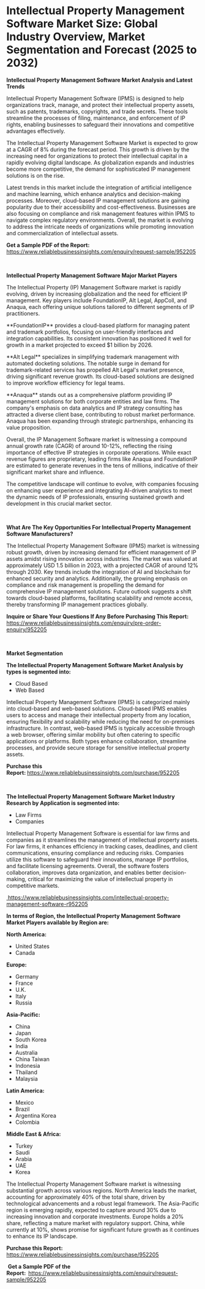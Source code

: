 <p><h1>Intellectual Property Management Software Market Size: Global Industry Overview, Market Segmentation and Forecast (2025 to 2032)</h1></p><p><strong>Intellectual Property Management Software Market Analysis and Latest Trends</strong></p>
<p><p>Intellectual Property Management Software (IPMS) is designed to help organizations track, manage, and protect their intellectual property assets, such as patents, trademarks, copyrights, and trade secrets. These tools streamline the processes of filing, maintenance, and enforcement of IP rights, enabling businesses to safeguard their innovations and competitive advantages effectively.</p><p>The Intellectual Property Management Software Market is expected to grow at a CAGR of 8% during the forecast period. This growth is driven by the increasing need for organizations to protect their intellectual capital in a rapidly evolving digital landscape. As globalization expands and industries become more competitive, the demand for sophisticated IP management solutions is on the rise. </p><p>Latest trends in this market include the integration of artificial intelligence and machine learning, which enhance analytics and decision-making processes. Moreover, cloud-based IP management solutions are gaining popularity due to their accessibility and cost-effectiveness. Businesses are also focusing on compliance and risk management features within IPMS to navigate complex regulatory environments. Overall, the market is evolving to address the intricate needs of organizations while promoting innovation and commercialization of intellectual assets.</p></p>
<p><strong>Get a Sample PDF of the Report:&nbsp;</strong> <a href="https://www.reliablebusinessinsights.com/enquiry/request-sample/952205?utm_campaign=63&utm_medium=2&utm_source=Github&utm_content=ia&utm_term=17042025&utm_id=intellectual-property-management-software">https://www.reliablebusinessinsights.com/enquiry/request-sample/952205</a></p>
<p>&nbsp;</p>
<p><strong>Intellectual Property Management Software Major Market Players</strong></p>
<p><p>The Intellectual Property (IP) Management Software market is rapidly evolving, driven by increasing globalization and the need for efficient IP management. Key players include FoundationIP, Alt Legal, AppColl, and Anaqua, each offering unique solutions tailored to different segments of IP practitioners.</p><p>**FoundationIP** provides a cloud-based platform for managing patent and trademark portfolios, focusing on user-friendly interfaces and integration capabilities. Its consistent innovation has positioned it well for growth in a market projected to exceed $1 billion by 2026.</p><p>**Alt Legal** specializes in simplifying trademark management with automated docketing solutions. The notable surge in demand for trademark-related services has propelled Alt Legal's market presence, driving significant revenue growth. Its cloud-based solutions are designed to improve workflow efficiency for legal teams.</p><p>**Anaqua** stands out as a comprehensive platform providing IP management solutions for both corporate entities and law firms. The company's emphasis on data analytics and IP strategy consulting has attracted a diverse client base, contributing to robust market performance. Anaqua has been expanding through strategic partnerships, enhancing its value proposition.</p><p>Overall, the IP Management Software market is witnessing a compound annual growth rate (CAGR) of around 10-12%, reflecting the rising importance of effective IP strategies in corporate operations. While exact revenue figures are proprietary, leading firms like Anaqua and FoundationIP are estimated to generate revenues in the tens of millions, indicative of their significant market share and influence.</p><p>The competitive landscape will continue to evolve, with companies focusing on enhancing user experience and integrating AI-driven analytics to meet the dynamic needs of IP professionals, ensuring sustained growth and development in this crucial market sector.</p></p>
<p>&nbsp;</p>
<p><strong>What Are The Key Opportunities For Intellectual Property Management Software Manufacturers?</strong></p>
<p><p>The Intellectual Property Management Software (IPMS) market is witnessing robust growth, driven by increasing demand for efficient management of IP assets amidst rising innovation across industries. The market was valued at approximately USD 1.5 billion in 2023, with a projected CAGR of around 12% through 2030. Key trends include the integration of AI and blockchain for enhanced security and analytics. Additionally, the growing emphasis on compliance and risk management is propelling the demand for comprehensive IP management solutions. Future outlook suggests a shift towards cloud-based platforms, facilitating scalability and remote access, thereby transforming IP management practices globally.</p></p>
<p><strong>Inquire or Share Your Questions If Any Before Purchasing This Report:</strong> <a href="https://www.reliablebusinessinsights.com/enquiry/pre-order-enquiry/952205?utm_campaign=63&utm_medium=2&utm_source=Github&utm_content=ia&utm_term=17042025&utm_id=intellectual-property-management-software">https://www.reliablebusinessinsights.com/enquiry/pre-order-enquiry/952205</a></p>
<p>&nbsp;</p>
<p><strong>Market Segmentation</strong></p>
<p><strong>The Intellectual Property Management Software Market Analysis by types is segmented into:</strong></p>
<p><ul><li>Cloud Based</li><li>Web Based</li></ul></p>
<p><p>Intellectual Property Management Software (IPMS) is categorized mainly into cloud-based and web-based solutions. Cloud-based IPMS enables users to access and manage their intellectual property from any location, ensuring flexibility and scalability while reducing the need for on-premises infrastructure. In contrast, web-based IPMS is typically accessible through a web browser, offering similar mobility but often catering to specific applications or platforms. Both types enhance collaboration, streamline processes, and provide secure storage for sensitive intellectual property assets.</p></p>
<p><strong>Purchase this Report:&nbsp;</strong><a href="https://www.reliablebusinessinsights.com/purchase/952205?utm_campaign=63&utm_medium=2&utm_source=Github&utm_content=ia&utm_term=17042025&utm_id=intellectual-property-management-software">https://www.reliablebusinessinsights.com/purchase/952205</a></p>
<p>&nbsp;</p>
<p><strong>The Intellectual Property Management Software Market Industry Research by Application is segmented into:</strong></p>
<p><ul><li>Law Firms</li><li>Companies</li></ul></p>
<p><p>Intellectual Property Management Software is essential for law firms and companies as it streamlines the management of intellectual property assets. For law firms, it enhances efficiency in tracking cases, deadlines, and client communications, ensuring compliance and reducing risks. Companies utilize this software to safeguard their innovations, manage IP portfolios, and facilitate licensing agreements. Overall, the software fosters collaboration, improves data organization, and enables better decision-making, critical for maximizing the value of intellectual property in competitive markets.</p></p>
<p><a href="https://www.reliablebusinessinsights.com/intellectual-property-management-software-r952205?utm_campaign=63&utm_medium=2&utm_source=Github&utm_content=ia&utm_term=17042025&utm_id=intellectual-property-management-software">&nbsp;https://www.reliablebusinessinsights.com/intellectual-property-management-software-r952205</a></p>
<p><strong>In terms of Region, the Intellectual Property Management Software Market Players available by Region are:</strong></p>
<p>
    <p> <strong> North America: </strong>
        <ul>
            <li>United States</li>
            <li>Canada</li>
        </ul>
        </p> 
    <p> <strong> Europe: </strong>
        <ul>
            <li>Germany</li>
            <li>France</li>
            <li>U.K.</li>
            <li>Italy</li>
            <li>Russia</li>
        </ul>
        </p> 
    <p> <strong> Asia-Pacific: </strong>
        <ul>
            <li>China</li>
            <li>Japan</li>
            <li>South Korea</li>
            <li>India</li>
            <li>Australia</li>
            <li>China Taiwan</li>
            <li>Indonesia</li>
            <li>Thailand</li>
            <li>Malaysia</li>
        </ul>
        </p> 
    <p> <strong> Latin America: </strong>
        <ul>
            <li>Mexico</li>
            <li>Brazil</li>
            <li>Argentina Korea</li>
            <li>Colombia</li>
        </ul>
        </p> 
    <p> <strong> Middle East & Africa: </strong>
        <ul>
            <li>Turkey</li>
            <li>Saudi</li>
            <li>Arabia</li>
            <li>UAE</li>
            <li>Korea</li>
        </ul>
    </p>
    </p>
<p><p>The Intellectual Property Management Software market is witnessing substantial growth across various regions. North America leads the market, accounting for approximately 40% of the total share, driven by technological advancements and a robust legal framework. The Asia-Pacific region is emerging rapidly, expected to capture around 30% due to increasing innovation and corporate investments. Europe holds a 20% share, reflecting a mature market with regulatory support. China, while currently at 10%, shows promise for significant future growth as it continues to enhance its IP landscape.</p></p>
<p><strong>Purchase this Report: </strong><a href="https://www.reliablebusinessinsights.com/purchase/952205?utm_campaign=63&utm_medium=2&utm_source=Github&utm_content=ia&utm_term=17042025&utm_id=intellectual-property-management-software">https://www.reliablebusinessinsights.com/purchase/952205</a></p>
<p>&nbsp;<strong>Get a Sample PDF of the Report:&nbsp;&nbsp;</strong><a href="https://www.reliablebusinessinsights.com/enquiry/request-sample/952205?utm_campaign=63&utm_medium=2&utm_source=Github&utm_content=ia&utm_term=17042025&utm_id=intellectual-property-management-software">https://www.reliablebusinessinsights.com/enquiry/request-sample/952205</a></p>
<p><strong></strong></p>
<p><p></p><p></p><p></p></p>